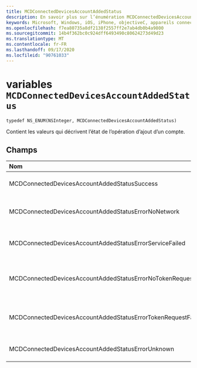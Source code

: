 ```yaml
---
title: MCDConnectedDevicesAccountAddedStatus
description: En savoir plus sur l’énumération MCDConnectedDevicesAccountAddedStatus. Cette énumération contient des valeurs qui décrivent l’état de l’opération d’ajout de compte.
keywords: Microsoft, Windows, iOS, iPhone, objectiveC, appareils connectés, projet Rome
ms.openlocfilehash: f7ea80735a8df2138f2557ff2e7ab4db0b4a9800
ms.sourcegitcommit: 14b4f362bc0c924dff6493490c80624273d49d23
ms.translationtype: MT
ms.contentlocale: fr-FR
ms.lasthandoff: 09/17/2020
ms.locfileid: "90761033"
---
```

# <a name="enum-mcdconnecteddevicesaccountaddedstatus"></a>variables `MCDConnectedDevicesAccountAddedStatus`

```
typedef NS_ENUM(NSInteger, MCDConnectedDevicesAccountAddedStatus)
```  
Contient les valeurs qui décrivent l’état de l’opération d’ajout d’un compte.

## <a name="fields"></a>Champs

| Nom                              |   Value     | Description |
|:----------------------------------|:------|:-------------------------------|
| MCDConnectedDevicesAccountAddedStatusSuccess | 0 | Le compte a été correctement ajouté à la plateforme. |
| MCDConnectedDevicesAccountAddedStatusErrorNoNetwork | 1 | Échec de l’opération de compte, car Rome n’a détecté aucun accès réseau. |
| MCDConnectedDevicesAccountAddedStatusErrorServiceFailed | 2 | Échec de l’opération de compte, car Rome n’a pas pu contacter les services Web. |
| MCDConnectedDevicesAccountAddedStatusErrorNoTokenRequestSubscriber | 3 | L’opération de compte a échoué, car l’application n’est pas abonnée à l’événement AccessTokenRequested. |
| MCDConnectedDevicesAccountAddedStatusErrorTokenRequestFailed | 4 | L’opération de compte a échoué, car l’application n’a pas réussi à retourner un jeton lors de la demande. |
| MCDConnectedDevicesAccountAddedStatusErrorUnknown | 5 | L’opération de compte a échoué pour des raisons inconnues. |
